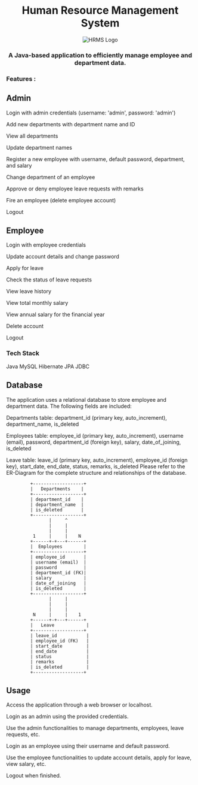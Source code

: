 <h1 align="center">Human Resource Management System</h1>
<p align="center">
  <img src="https://img.freepik.com/free-vector/recruit-agent-analyzing-candidates_74855-4565.jpg?w=900&t=st=1683576646~exp=1683577246~hmac=8630b0664f8799085a6d8b2b8b0b3b301cde2a7c1ea11840fc02dc964df5c782" alt="HRMS Logo">
</p>
<h3 align="center">A Java-based application to efficiently manage employee and department data.</h3>

<h3>Features :</h3>

<h2>Admin</h2>

Login with admin credentials (username: 'admin', password: 'admin')

Add new departments with department name and ID

View all departments

Update department names

Register a new employee with username, default password, department, and salary

Change department of an employee

Approve or deny employee leave requests with remarks

Fire an employee (delete employee account)

Logout

<h2>Employee</h2>

Login with employee credentials

Update account details and change password

Apply for leave

Check the status of leave requests

View leave history

View total monthly salary

View annual salary for the financial year

Delete account

Logout

<h3>Tech Stack</h3>
Java
MySQL
Hibernate
JPA
JDBC

<h2>Database</h2>

The application uses a relational database to store employee and department data. The following fields are included:

Departments table: department_id (primary key, auto_increment), department_name, is_deleted

Employees table: employee_id (primary key, auto_increment), username (email), password, department_id (foreign key), salary, date_of_joining, is_deleted

Leave table: leave_id (primary key, auto_increment), employee_id (foreign key), start_date, end_date, status, remarks, is_deleted
Please refer to the ER-Diagram for the complete structure and relationships of the database.

             +-------------------+
             |   Departments    |
             +-------------------+
             | department_id    |
             | department_name  |
             | is_deleted       |
             +-------------------+
                    |     ^
                    |     |
                    |     |
              1     |     |    N
             +------+-+---+------+
             |  Employees        |
             +-------------------+
             | employee_id       |
             | username (email)  |
             | password          |
             | department_id (FK)|
             | salary            |
             | date_of_joining   |
             | is_deleted        |
             +-------------------+
                    |     |
                    |     |
                    |     |
              N     |     |    1
             +------+-+---+------+
             |   Leave            |
             +-------------------+
             | leave_id           |
             | employee_id (FK)   |
             | start_date         |
             | end_date           |
             | status             |
             | remarks            |
             | is_deleted         |
             +-------------------+


<h2>Usage</h2>

Access the application through a web browser or localhost.

Login as an admin using the provided credentials.

Use the admin functionalities to manage departments, employees, leave requests, etc.

Login as an employee using their username and default password.

Use the employee functionalities to update account details, apply for leave, view salary, etc.

Logout when finished.
